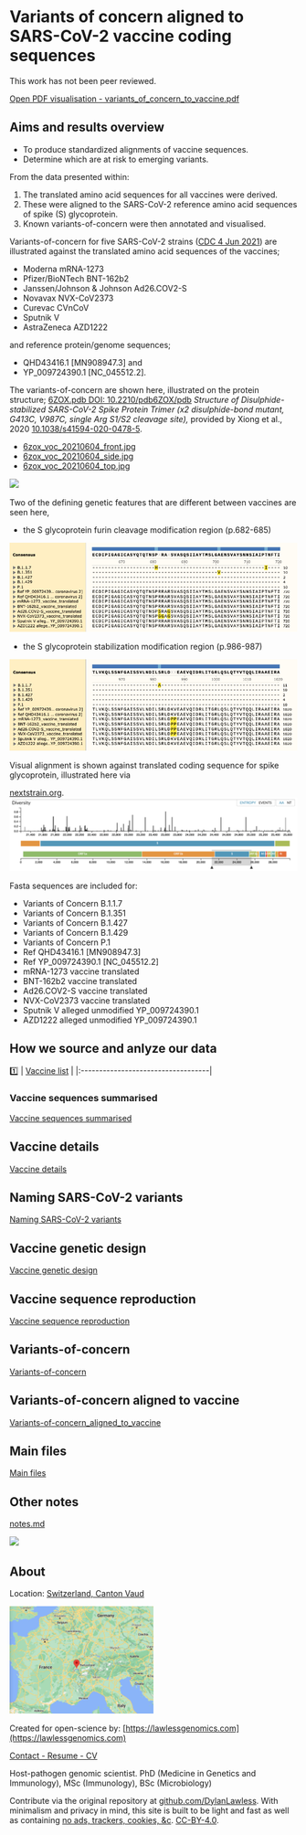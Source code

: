 # Variants of concern aligned to SARS-CoV-2 vaccine coding sequences

This work has not been peer reviewed.

[Open PDF visualisation - variants_of_concern_to_vaccine.pdf](./variants_of_concern_to_vaccine.pdf)

## Aims and results overview
* To produce standardized alignments of vaccine sequences.
* Determine which are at risk to emerging variants.

From the data presented within:

1. The translated amino acid sequences for all vaccines were derived.
2. These were aligned to the SARS-CoV-2 reference amino acid sequences of spike (S) glycoprotein.
3. Known variants-of-concern were then annotated and visualised.

Variants-of-concern for five SARS-CoV-2 strains 
([CDC 4 Jun 2021](https://www.cdc.gov/coronavirus/2019-ncov/variants/variant-info.html?CDC_AA_refVal=https%3A%2F%2Fwww.cdc.gov%2Fcoronavirus%2F2019-ncov%2Fcases-updates%2Fvariant-surveillance%2Fvariant-info.html))
are illustrated against the 
translated amino acid sequences of the vaccines; 

* Moderna mRNA-1273
* Pfizer/BioNTech BNT-162b2
* Janssen/Johnson & Johnson Ad26.COV2-S
* Novavax NVX-CoV2373
* Curevac CVnCoV
* Sputnik V
* AstraZeneca AZD1222

and reference protein/genome sequences;

* QHD43416.1 [MN908947.3] and
* YP\_009724390.1 [NC\_045512.2].

The variants-of-concern are shown here, illustrated on the protein structure;
[6ZOX.pdb DOI: 10.2210/pdb6ZOX/pdb](https://www.rcsb.org/structure/6ZOX)
_Structure of Disulphide-stabilized SARS-CoV-2 Spike Protein Trimer (x2 disulphide-bond mutant, G413C, V987C, single Arg S1/S2 cleavage site),_
provided by Xiong et al., 2020 [10.1038/s41594-020-0478-5](https://www.nature.com/articles/s41594-020-0478-5).

* [6zox_voc_20210604_front.jpg](./pdb/renders/6zox_voc_20210604_front.jpg)
* [6zox_voc_20210604_side.jpg](./pdb/renders/6zox_voc_20210604_side.jpg)
* [6zox_voc_20210604_top.jpg](./pdb/renders/6zox_voc_20210604_top.jpg)

![](./pdb/renders/6zox_voc_20210604_stage.gif)

Two of the defining genetic features that are different between vaccines are seen here, 
* the S glycoprotein furin cleavage modification region (p.682-685)

![](./images/snapshot_furin_cleavage_region.png)

* the S glycoprotein stabilization modification region (p.986-987)

![](./images/snapshot_stabilizing_region_PP.png)

Visual alignment is shown against translated coding sequence for spike glycoprotein,
illustrated here via 

[nextstrain.org](https://nextstrain.org/sars-cov-2).
![](./images/nextstrain_spike.png)

Fasta sequences are included for:

* Variants of Concern B.1.1.7
* Variants of Concern B.1.351
* Variants of Concern B.1.427
* Variants of Concern B.1.429
* Variants of Concern P.1
* Ref QHD43416.1 [MN908947.3]
* Ref YP\_009724390.1 [NC\_045512.2]
* mRNA-1273 vaccine translated
* BNT-162b2 vaccine translated
* Ad26.COV2-S vaccine translated
* NVX-CoV2373 vaccine translated
* Sputnik V alleged unmodified YP_009724390.1
* AZD1222 alleged unmodified YP_009724390.1

## How we source and anlyze our data

 :one:	| [Vaccine list](pages/Vaccine_list) |
		|:-----------------------------------|



### Vaccine sequences summarised
[Vaccine sequences summarised](pages/Vaccine_sequences_summarised.md)

## Vaccine details
[Vaccine details](pages/Vaccine_details.md)

## Naming SARS-CoV-2 variants
[Naming SARS-CoV-2 variants](pages/Naming_SARS-CoV-2_variants.md)

## Vaccine genetic design
[Vaccine genetic design](pages/Vaccine_genetic_design.md)

## Vaccine sequence reproduction
[Vaccine sequence reproduction](pages/Vaccine_sequence_reproduction.md)

## Variants-of-concern
[Variants-of-concern](pages/Variants-of-concern.md)

## Variants-of-concern aligned to vaccine
[Variants-of-concern_aligned_to_vaccine](pages/Variants-of-concern_aligned_to_vaccine.md)

## Main files
[Main files](pages/Main_files.md)

## Other notes
[notes.md](notes.md)

![](https://static01.nyt.com/newsgraphics/2020/04/02/virus-genome/assets/images/ribosome-600.png)

## About
Location: [Switzerland, Canton Vaud](https://goo.gl/maps/Xv1bY6Tgn4a5ccwN9)

<!-- ![](./images/location.png) -->
<img src="./images/location.png" width="50%"/>

Created for open-science by: [https://lawlessgenomics.com](https://lawlessgenomics.com)

[Contact - Resume - CV](https://dylan-lawless.github.io)

Host-pathogen genomic scientist. PhD (Medicine in Genetics and Immunology), MSc (Immunology), BSc (Microbiology)

Contribute via the original repository at [github.com/DylanLawless](https://github.com/DylanLawless/SARS-CoV-2-VOC.github.io).
With minimalism and privacy in mind, this site is built to be light and fast as well as containing [no ads, trackers, cookies, &c](https://themarkup.org/blacklight?url=sarscov2variants.com). [CC-BY-4.0](https://creativecommons.org/licenses/by/4.0/).
<!-- https://www.paypal.com/donate?hosted_button_id=7K3CD4KDMKPBS -->
